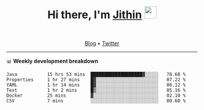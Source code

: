 <h1 align="center">Hi there, I'm <a href="https://jithset.github.io/" target="_blank">Jithin</a> <img
src="https://github.com/blackcater/blackcater/raw/main/images/Hi.gif" height="32" /></h1>

<br />

<p align="center">
  <a href="https://jithset.github.io">Blog</a> •
  <a href="https://twitter.com/jithset">Twitter</a>
</p>

---

📊 **Weekly development breakdown**

<!--START_SECTION:waka-->

```text
Java           15 hrs 53 mins  ███████████████████▓░░░░░   78.68 %
Properties     1 hr 27 mins    █▓░░░░░░░░░░░░░░░░░░░░░░░   07.22 %
YAML           1 hr 14 mins    █▓░░░░░░░░░░░░░░░░░░░░░░░   06.12 %
Text           1 hr 2 mins     █▒░░░░░░░░░░░░░░░░░░░░░░░   05.16 %
Docker         25 mins         ▓░░░░░░░░░░░░░░░░░░░░░░░░   02.10 %
CSV            7 mins          ░░░░░░░░░░░░░░░░░░░░░░░░░   00.60 %
```

<!--END_SECTION:waka-->

